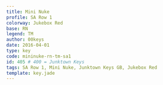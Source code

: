 ```yaml
---
title: Mini Nuke
profile: SA Row 1
colorway: Jukebox Red
base: RN
legend: TM
author: 00keys
date: 2016-04-01
type: key
code: mininuke-rn-tm-sa1
id: 405 # 400 = Junktown Keys
tags: SA Row 1, Mini Nuke, Junktown Keys GB, Jukebox Red
template: key.jade
---
```





